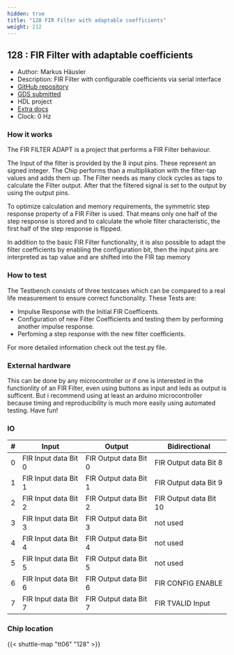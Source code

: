```yaml
---
hidden: true
title: "128 FIR Filter with adaptable coefficients"
weight: 212
---
```


## 128 : FIR Filter with adaptable coefficients

* Author: Markus Häusler
* Description: FIR Filter with configurable coefficients via serial interface
* [GitHub repository](https://github.com/MrMisterial/tt06-FIR_FILTER_ADAPT)
* [GDS submitted](https://github.com/MrMisterial/tt06-FIR_FILTER_ADAPT/actions/runs/8632769875)
* HDL project
* [Extra docs]()
* Clock: 0 Hz

<!---

This file is used to generate your project datasheet. Please fill in the information below and delete any unused
sections.

You can also include images in this folder and reference them in the markdown. Each image must be less than
512 kb in size, and the combined size of all images must be less than 1 MB.
-->


### How it works

The FIR FILTER ADAPT is a project that performs a FIR Filter behaviour.

The Input of the filter is provided by the 8 input pins. These represent an signed integer. The Chip performs than a multiplikation with the filter-tap values and adds them up.
The Filter needs as many clock cycles as taps to calculate the Filter output. After that the filtered signal is set to the output by using the output pins.

To optimize calculation and memory requirements, the symmetric step response property of a FIR Filter is used. That means only one half of the step response is stored and to calculate the whole filter characteristic, the first half of the step response is flipped.

In addition to the basic FIR Filter functionality, it is also possible to adapt the filter coefficients by enabling the configuration bit, then the input pins are interpreted as tap value and are shifted into the FIR tap memory

### How to test

The Testbench consists of three testcases which can be compared to a real life measurement to ensure correct functionality.
These Tests are:

- Impulse Response with the Initial FIR Coefficents.
- Configuration of new Filter Coefficients and testing them by performing another impulse response.
- Perfoming a step response with the new filter coefficients.

For more detailed information check out the test.py file.

### External hardware

This can be done by any microcontroller or if one is interested in the functionlity of an FIR Filter, even using buttons as input and leds as output is sufficent.
But i recommend using at least an arduino microcontroller because timing and reproducibility is much more easily using automated testing. Have fun!


### IO

| #             | Input    | Output   | Bidirectional   |
| ------------- | -------- | -------- | --------------- |
| 0 | FIR Input data Bit 0  | FIR Output data Bit 0  | FIR Output data Bit 8        |
| 1 | FIR Input data Bit 1  | FIR Output data Bit 1  | FIR Output data Bit 9        |
| 2 | FIR Input data Bit 2  | FIR Output data Bit 2  | FIR Output data Bit 10        |
| 3 | FIR Input data Bit 3  | FIR Output data Bit 3  | not used        |
| 4 | FIR Input data Bit 4  | FIR Output data Bit 4  | not used        |
| 5 | FIR Input data Bit 5  | FIR Output data Bit 5  | not used        |
| 6 | FIR Input data Bit 6  | FIR Output data Bit 6  | FIR CONFIG ENABLE        |
| 7 | FIR Input data Bit 7  | FIR Output data Bit 7  | FIR TVALID Input        |


### Chip location

{{< shuttle-map "tt06" "128" >}}
